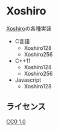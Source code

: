 # Xoshiro

[Xoshiro](http://xoshiro.di.unimi.it/)の各種実装

- C言語
	- Xoshiro128 
	- Xoshiro256
- C++11
	- Xoshiro128 
	- Xoshiro256
- Javascript
	- Xoshiro128 

## ライセンス

[CC0 1.0](https://creativecommons.org/publicdomain/zero/1.0/deed)
